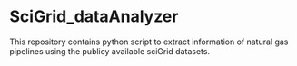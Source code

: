 # SciGrid_dataAnalyzer
This repository contains python script to extract information of natural gas pipelines using the publicy available sciGrid datasets.
